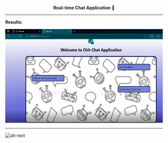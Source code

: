 <p align = "center">
<b>Real-time Chat Application 💬</b>
</P>

___

<b>Results:</b> </b>

<p align="left">
<img height="300" src="chatapp/1.jpeg" />
</p>

___

 ![ alt-text ](chatapp/2.gif)
